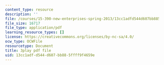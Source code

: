 ```yaml
---
content_type: resource
description: ''
file: /courses/15-390-new-enterprises-spring-2013/13cc1adfd544d607bb885ffff9f4659e_Xcsp0486olY.pdf
file_size: 16717
file_type: application/pdf
learning_resource_types: []
license: https://creativecommons.org/licenses/by-nc-sa/4.0/
ocw_type: OCWFile
resourcetype: Document
title: 3play pdf file
uid: 13cc1adf-d544-d607-bb88-5ffff9f4659e
---
```

